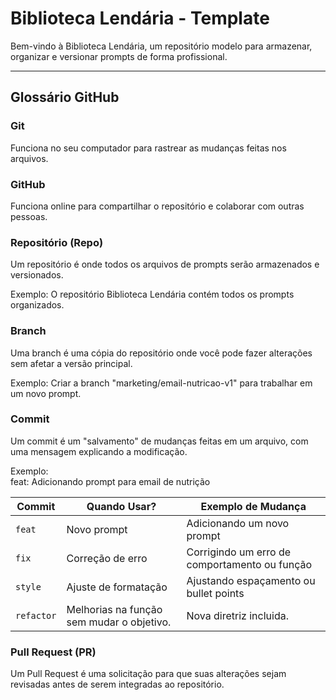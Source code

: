 # Biblioteca Lendária - Template

Bem-vindo à Biblioteca Lendária, um repositório modelo para armazenar, organizar e versionar prompts de forma profissional.

---

## Glossário GitHub

### Git
Funciona no seu computador para rastrear as mudanças feitas nos arquivos.

### GitHub
Funciona online para compartilhar o repositório e colaborar com outras pessoas.

### Repositório (Repo)
Um repositório é onde todos os arquivos de prompts serão armazenados e versionados.

Exemplo: O repositório Biblioteca Lendária contém todos os prompts organizados.

### Branch
Uma branch é uma cópia do repositório onde você pode fazer alterações sem afetar a versão principal.

Exemplo: Criar a branch "marketing/email-nutricao-v1" para trabalhar em um novo prompt.

### Commit
Um commit é um "salvamento" de mudanças feitas em um arquivo, com uma mensagem explicando a modificação.

Exemplo:  
feat: Adicionando prompt para email de nutrição

| **Commit** | **Quando Usar?** | **Exemplo de Mudança** |
| --- | --- | --- |
| `feat` | Novo prompt | Adicionando um novo prompt  |
| `fix` | Correção de erro | Corrigindo um erro de comportamento ou função |
| `style` | Ajuste de formatação | Ajustando espaçamento ou bullet points |
| `refactor` | Melhorias na função sem mudar o objetivo. | Nova diretriz incluida. |


### Pull Request (PR)
Um Pull Request é uma solicitação para que suas alterações sejam revisadas antes de serem integradas ao repositório.
